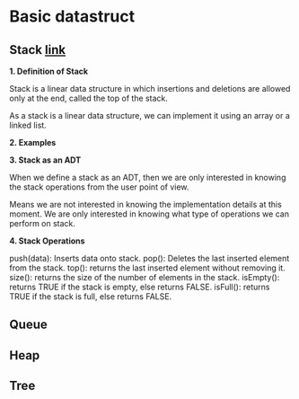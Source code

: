 # Basic datastruct

## Stack [link](https://www.youtube.com/watch?v=I37kGX-nZEI&list=PLBlnK6fEyqRgWh1emltdMOz8O2m5X3YYn&index=1)

**1. Definition of Stack**

Stack is a linear data structure in which insertions and deletions are allowed only at the end, called the top of the stack.

As a stack is a linear data structure, we can implement it using an array or a linked list.

**2. Examples**

**3. Stack as an ADT**

When we define a stack as an ADT, then we are only interested in knowing the stack operations from the user point of view.

Means we are not interested in knowing the implementation details at this moment. We are only interested in knowing what type of operations we can perform on stack.  

**4. Stack Operations**

push(data): Inserts data onto stack.
pop(): Deletes the last inserted element from the stack.
top(): returns the last inserted element without removing it.
size(): returns the size of the number of elements in the stack.
isEmpty(): returns TRUE if the stack is empty, else returns FALSE.
isFull(): returns TRUE if the stack is full, else returns FALSE.

## Queue

## Heap

## Tree
